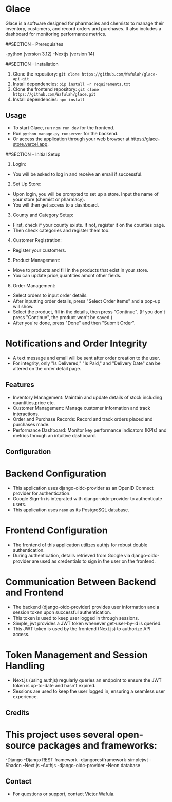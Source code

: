 # Glace

Glace is a software designed for pharmacies and chemists to manage their inventory, customers, and record orders and purchases. It also includes a dashboard for monitoring performance metrics.

##SECTION - Prerequisites

-python (version 3.12)
-Nextjs (version 14)

##SECTION - Installation

1. Clone the repository: `git clone https://github.com/Wafulah/glace-api.git`
2. Install dependencies: `pip install -r requirements.txt`
3. Clone the frontend repository: `git clone https://github.com/Wafulah/glace.git`
4. Install dependencies: `npm install`

## Usage

- To start Glace, run `npm run dev` for the frontend.
- Run `python manage.py runserver` for the backend.
- Or access the application through your web browser at https://glace-store.vercel.app.

##SECTION -  Initial Setup

1. Login:

- You will be asked to log in and receive an email if successful.

2. Set Up Store:

- Upon login, you will be prompted to set up a store. Input the name of your store (chemist or pharmacy).
- You will then get access to a dashboard.

3. County and Category Setup:

- First, check if your county exists. If not, register it on the counties page.
- Then check categories and register them too.

4. Customer Registration:

- Register your customers.

5. Product Management:

- Move to products and fill in the products that exist in your store.
- You can update price,quantities amont other fields.

6. Order Management:

- Select orders to input order details.
- After inputting order details, press "Select Order Items" and a pop-up will show.
- Select the product, fill in the details, then press "Continue". (If you don't press "Continue", the product won't be saved.)
- After you're done, press "Done" and then "Submit Order".

# Notifications and Order Integrity

- A text message and email will be sent after order creation to the user.
- For integrity, only "Is Delivered," "Is Paid," and "Delivery Date" can be altered on the order detail page.

## Features

- Inventory Management: Maintain and update details of stock including quantities,price etc.
- Customer Management: Manage customer information and track interactions.
- Order and Purchase Records: Record and track orders placed and purchases made.
- Performance Dashboard: Monitor key performance indicators (KPIs) and metrics through an intuitive dashboard.

## Configuration

# Backend Configuration

- This application uses django-oidc-provider as an OpenID Connect provider for authentication.
- Google Sign-In is integrated with django-oidc-provider to authenticate users.
- This application uses `neon` as its PostgreSQL database.

# Frontend Configuration

- The frontend of this application utilizes authjs for robust double authentication.
- During authentication, details retrieved from Google via django-oidc-provider are used as credentials to sign in the user on the frontend.

# Communication Between Backend and Frontend

- The backend (django-oidc-provider) provides user information and a session token upon successful authentication.
- This token is used to keep user logged in through sessions.
- Simple_jwt provides a JWT token whenever get-user-by-id is queried.
- This JWT token is used by the frontend (Next.js) to authorize API access.

# Token Management and Session Handling

- Next.js (using authjs) regularly queries an endpoint to ensure the JWT token is up-to-date and hasn't expired.
- Sessions are used to keep the user logged in, ensuring a seamless user experience.

## Credits

# This project uses several open-source packages and frameworks:

-Django
-Django REST framework
-djangorestframework-simplejwt
-Shadcn
-Next.js
-Authjs
-django-oidc-provider
-Neon database

## Contact

- For questions or support, contact [Victor Wafula](wafulahvictor@email.com).
